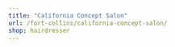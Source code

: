 ```yaml
---
title: "California Concept Salon"
url: /fort-collins/california-concept-salon/
shop: hairdresser
---
```

